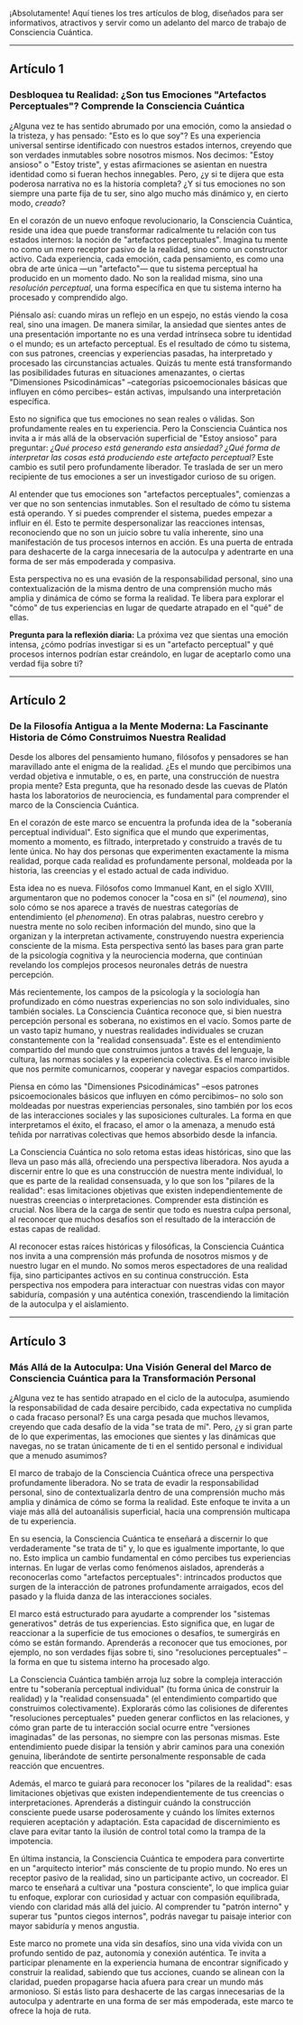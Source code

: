 ¡Absolutamente! Aquí tienes los tres artículos de blog, diseñados para ser informativos, atractivos y servir como un adelanto del marco de trabajo de Consciencia Cuántica.

---

## Artículo 1

### Desbloquea tu Realidad: ¿Son tus Emociones "Artefactos Perceptuales"? Comprende la Consciencia Cuántica



¿Alguna vez te has sentido abrumado por una emoción, como la ansiedad o la tristeza, y has pensado: "Esto es lo que soy"? Es una experiencia universal sentirse identificado con nuestros estados internos, creyendo que son verdades inmutables sobre nosotros mismos. Nos decimos: "Estoy ansioso" o "Estoy triste", y estas afirmaciones se asientan en nuestra identidad como si fueran hechos innegables. Pero, ¿y si te dijera que esta poderosa narrativa no es la historia completa? ¿Y si tus emociones no son siempre una parte fija de tu ser, sino algo mucho más dinámico y, en cierto modo, *creado*?

En el corazón de un nuevo enfoque revolucionario, la Consciencia Cuántica, reside una idea que puede transformar radicalmente tu relación con tus estados internos: la noción de "artefactos perceptuales". Imagina tu mente no como un mero receptor pasivo de la realidad, sino como un constructor activo. Cada experiencia, cada emoción, cada pensamiento, es como una obra de arte única —un "artefacto"— que tu sistema perceptual ha producido en un momento dado. No son la realidad misma, sino una *resolución perceptual*, una forma específica en que tu sistema interno ha procesado y comprendido algo.

Piénsalo así: cuando miras un reflejo en un espejo, no estás viendo la cosa real, sino una imagen. De manera similar, la ansiedad que sientes antes de una presentación importante no es una verdad intrínseca sobre tu identidad o el mundo; es un artefacto perceptual. Es el resultado de cómo tu sistema, con sus patrones, creencias y experiencias pasadas, ha interpretado y procesado las circunstancias actuales. Quizás tu mente está transformando las posibilidades futuras en situaciones amenazantes, o ciertas "Dimensiones Psicodinámicas" –categorías psicoemocionales básicas que influyen en cómo percibes– están activas, impulsando una interpretación específica.

Esto no significa que tus emociones no sean reales o válidas. Son profundamente reales en tu experiencia. Pero la Consciencia Cuántica nos invita a ir más allá de la observación superficial de "Estoy ansioso" para preguntar: *¿Qué proceso está generando esta ansiedad? ¿Qué forma de interpretar las cosas está produciendo este artefacto perceptual?* Este cambio es sutil pero profundamente liberador. Te traslada de ser un mero recipiente de tus emociones a ser un investigador curioso de su origen.

Al entender que tus emociones son "artefactos perceptuales", comienzas a ver que no son sentencias inmutables. Son el resultado de cómo tu sistema está operando. Y si puedes comprender el sistema, puedes empezar a influir en él. Esto te permite despersonalizar las reacciones intensas, reconociendo que no son un juicio sobre tu valía inherente, sino una manifestación de tus procesos internos en acción. Es una puerta de entrada para deshacerte de la carga innecesaria de la autoculpa y adentrarte en una forma de ser más empoderada y compasiva.

Esta perspectiva no es una evasión de la responsabilidad personal, sino una contextualización de la misma dentro de una comprensión mucho más amplia y dinámica de cómo se forma la realidad. Te libera para explorar el "cómo" de tus experiencias en lugar de quedarte atrapado en el "qué" de ellas.

**Pregunta para la reflexión diaria:** La próxima vez que sientas una emoción intensa, ¿cómo podrías investigar si es un "artefacto perceptual" y qué procesos internos podrían estar creándolo, en lugar de aceptarlo como una verdad fija sobre ti?

---

## Artículo 2

### De la Filosofía Antigua a la Mente Moderna: La Fascinante Historia de Cómo Construimos Nuestra Realidad



Desde los albores del pensamiento humano, filósofos y pensadores se han maravillado ante el enigma de la realidad. ¿Es el mundo que percibimos una verdad objetiva e inmutable, o es, en parte, una construcción de nuestra propia mente? Esta pregunta, que ha resonado desde las cuevas de Platón hasta los laboratorios de neurociencia, es fundamental para comprender el marco de la Consciencia Cuántica.

En el corazón de este marco se encuentra la profunda idea de la "soberanía perceptual individual". Esto significa que el mundo que experimentas, momento a momento, es filtrado, interpretado y construido a través de tu lente única. No hay dos personas que experimenten exactamente la misma realidad, porque cada realidad es profundamente personal, moldeada por la historia, las creencias y el estado actual de cada individuo.

Esta idea no es nueva. Filósofos como Immanuel Kant, en el siglo XVIII, argumentaron que no podemos conocer la "cosa en sí" (el *noumena*), sino solo cómo se nos aparece a través de nuestras categorías de entendimiento (el *phenomena*). En otras palabras, nuestro cerebro y nuestra mente no solo reciben información del mundo, sino que la organizan y la interpretan activamente, construyendo nuestra experiencia consciente de la misma. Esta perspectiva sentó las bases para gran parte de la psicología cognitiva y la neurociencia moderna, que continúan revelando los complejos procesos neuronales detrás de nuestra percepción.

Más recientemente, los campos de la psicología y la sociología han profundizado en cómo nuestras experiencias no son solo individuales, sino también sociales. La Consciencia Cuántica reconoce que, si bien nuestra percepción personal es soberana, no existimos en el vacío. Somos parte de un vasto tapiz humano, y nuestras realidades individuales se cruzan constantemente con la "realidad consensuada". Este es el entendimiento compartido del mundo que construimos juntos a través del lenguaje, la cultura, las normas sociales y la experiencia colectiva. Es el marco invisible que nos permite comunicarnos, cooperar y navegar espacios compartidos.

Piensa en cómo las "Dimensiones Psicodinámicas" –esos patrones psicoemocionales básicos que influyen en cómo percibimos– no solo son moldeadas por nuestras experiencias personales, sino también por los ecos de las interacciones sociales y las suposiciones culturales. La forma en que interpretamos el éxito, el fracaso, el amor o la amenaza, a menudo está teñida por narrativas colectivas que hemos absorbido desde la infancia.

La Consciencia Cuántica no solo retoma estas ideas históricas, sino que las lleva un paso más allá, ofreciendo una perspectiva liberadora. Nos ayuda a discernir entre lo que es una construcción de nuestra mente individual, lo que es parte de la realidad consensuada, y lo que son los "pilares de la realidad": esas limitaciones objetivas que existen independientemente de nuestras creencias o interpretaciones. Comprender esta distinción es crucial. Nos libera de la carga de sentir que todo es nuestra culpa personal, al reconocer que muchos desafíos son el resultado de la interacción de estas capas de realidad.

Al reconocer estas raíces históricas y filosóficas, la Consciencia Cuántica nos invita a una comprensión más profunda de nosotros mismos y de nuestro lugar en el mundo. No somos meros espectadores de una realidad fija, sino participantes activos en su continua construcción. Esta perspectiva nos empodera para interactuar con nuestras vidas con mayor sabiduría, compasión y una auténtica conexión, trascendiendo la limitación de la autoculpa y el aislamiento.

---

## Artículo 3

### Más Allá de la Autoculpa: Una Visión General del Marco de Consciencia Cuántica para la Transformación Personal



¿Alguna vez te has sentido atrapado en el ciclo de la autoculpa, asumiendo la responsabilidad de cada desaire percibido, cada expectativa no cumplida o cada fracaso personal? Es una carga pesada que muchos llevamos, creyendo que cada desafío de la vida "se trata de mí". Pero, ¿y si gran parte de lo que experimentas, las emociones que sientes y las dinámicas que navegas, no se tratan únicamente de ti en el sentido personal e individual que a menudo asumimos?

El marco de trabajo de la Consciencia Cuántica ofrece una perspectiva profundamente liberadora. No se trata de evadir la responsabilidad personal, sino de contextualizarla dentro de una comprensión mucho más amplia y dinámica de cómo se forma la realidad. Este enfoque te invita a un viaje más allá del autoanálisis superficial, hacia una comprensión multicapa de tu experiencia.

En su esencia, la Consciencia Cuántica te enseñará a discernir lo que verdaderamente "se trata de ti" y, lo que es igualmente importante, lo que no. Esto implica un cambio fundamental en cómo percibes tus experiencias internas. En lugar de verlas como fenómenos aislados, aprenderás a reconocerlas como "artefactos perceptuales": intrincados productos que surgen de la interacción de patrones profundamente arraigados, ecos del pasado y la fluida danza de las interacciones sociales.

El marco está estructurado para ayudarte a comprender los "sistemas generativos" detrás de tus experiencias. Esto significa que, en lugar de reaccionar a la superficie de tus emociones o desafíos, te sumergirás en cómo se están formando. Aprenderás a reconocer que tus emociones, por ejemplo, no son verdades fijas sobre ti, sino "resoluciones perceptuales" – la forma en que tu sistema interno ha procesado algo.

La Consciencia Cuántica también arroja luz sobre la compleja interacción entre tu "soberanía perceptual individual" (tu forma única de construir la realidad) y la "realidad consensuada" (el entendimiento compartido que construimos colectivamente). Explorarás cómo las colisiones de diferentes "resoluciones perceptuales" pueden generar conflictos en las relaciones, y cómo gran parte de tu interacción social ocurre entre "versiones imaginadas" de las personas, no siempre con las personas mismas. Este entendimiento puede disipar la tensión y abrir caminos para una conexión genuina, liberándote de sentirte personalmente responsable de cada reacción que encuentres.

Además, el marco te guiará para reconocer los "pilares de la realidad": esas limitaciones objetivas que existen independientemente de tus creencias o interpretaciones. Aprenderás a distinguir cuándo la construcción consciente puede usarse poderosamente y cuándo los límites externos requieren aceptación y adaptación. Esta capacidad de discernimiento es clave para evitar tanto la ilusión de control total como la trampa de la impotencia.

En última instancia, la Consciencia Cuántica te empodera para convertirte en un "arquitecto interior" más consciente de tu propio mundo. No eres un receptor pasivo de la realidad, sino un participante activo, un cocreador. El marco te enseñará a cultivar una "postura consciente", lo que implica guiar tu enfoque, explorar con curiosidad y actuar con compasión equilibrada, viendo con claridad más allá del juicio. Al comprender tu "patrón interno" y superar tus "puntos ciegos internos", podrás navegar tu paisaje interior con mayor sabiduría y menos angustia.

Este marco no promete una vida sin desafíos, sino una vida vivida con un profundo sentido de paz, autonomía y conexión auténtica. Te invita a participar plenamente en la experiencia humana de encontrar significado y construir la realidad, sabiendo que tus acciones, cuando se alinean con la claridad, pueden propagarse hacia afuera para crear un mundo más armonioso. Si estás listo para deshacerte de las cargas innecesarias de la autoculpa y adentrarte en una forma de ser más empoderada, este marco te ofrece la hoja de ruta.